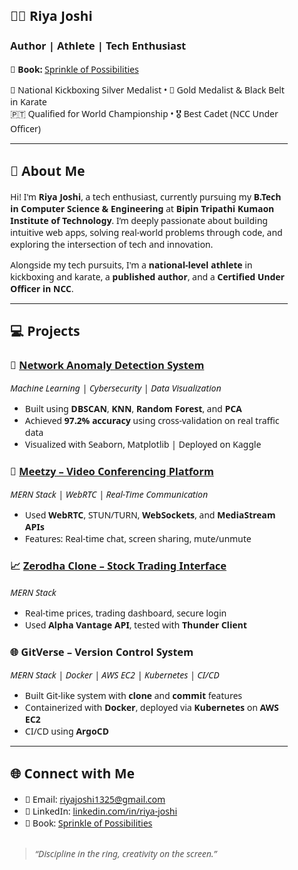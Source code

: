 <section id="about" style="font-family: 'Segoe UI', sans-serif; max-width: 800px; margin: auto; padding: 30px;">
  <h1>👩‍💻 Riya Joshi</h1>
  <h3><strong>Author | Athlete | Tech Enthusiast</strong></h3>
  <p>
    📘 <strong>Book:</strong>
    <a href="https://www.amazon.in/Sprinkle-Possibilities-Anthology-Stories-Students/dp/9363550613" target="_blank">
      Sprinkle of Possibilities
    </a>
  </p>
  <p>
    🥋 National Kickboxing Silver Medalist • 🏅 Gold Medalist & Black Belt in Karate<br>
    🇵🇹 Qualified for World Championship • 🎖️ Best Cadet (NCC Under Officer)
  </p>

  <hr>

  <h2>🚀 About Me</h2>
  <p>
    Hi! I'm <strong>Riya Joshi</strong>, a tech enthusiast, currently pursuing my <strong>B.Tech in Computer Science & Engineering</strong>
    at <strong>Bipin Tripathi Kumaon Institute of Technology</strong>. I’m deeply passionate about building intuitive web apps,
    solving real-world problems through code, and exploring the intersection of tech and innovation.
  </p>
  <p>
    Alongside my tech pursuits, I'm a <strong>national-level athlete</strong> in kickboxing and karate, a <strong>published author</strong>,
    and a <strong>Certified Under Officer in NCC</strong>.
  </p>

  <hr>

  <h2>💻 Projects</h2>

  <h3>🔐 <a href="https://www.kaggle.com/code/joglows/network-anomaly-detection" target="_blank">Network Anomaly Detection System</a></h3>
  <p><em>Machine Learning | Cybersecurity | Data Visualization</em></p>
  <ul>
    <li>Built using <strong>DBSCAN</strong>, <strong>KNN</strong>, <strong>Random Forest</strong>, and <strong>PCA</strong></li>
    <li>Achieved <strong>97.2% accuracy</strong> using cross-validation on real traffic data</li>
    <li>Visualized with Seaborn, Matplotlib | Deployed on Kaggle</li>
  </ul>

  <h3>🎥 <a href="https://meetzy-frontend11.onrender.com" target="_blank">Meetzy – Video Conferencing Platform</a></h3>
  <p><em>MERN Stack | WebRTC | Real-Time Communication</em></p>
  <ul>
    <li>Used <strong>WebRTC</strong>, STUN/TURN, <strong>WebSockets</strong>, and <strong>MediaStream APIs</strong></li>
    <li>Features: Real-time chat, screen sharing, mute/unmute</li>
  </ul>

  <h3>📈 <a href="https://zerodha-frontend1.onrender.com" target="_blank">Zerodha Clone – Stock Trading Interface</a></h3>
  <p><em>MERN Stack</em></p>
  <ul>
    <li>Real-time prices, trading dashboard, secure login</li>
    <li>Used <strong>Alpha Vantage API</strong>, tested with <strong>Thunder Client</strong></li>
  </ul>

  <h3>🌐 GitVerse – Version Control System</h3>
  <p><em>MERN Stack | Docker | AWS EC2 | Kubernetes | CI/CD</em></p>
  <ul>
    <li>Built Git-like system with <strong>clone</strong> and <strong>commit</strong> features</li>
    <li>Containerized with <strong>Docker</strong>, deployed via <strong>Kubernetes</strong> on <strong>AWS EC2</strong></li>
    <li>CI/CD using <strong>ArgoCD</strong></li>
  </ul>

  <hr>

  <h2>🌐 Connect with Me</h2>
  <ul>
    <li>📧 Email: <a href="mailto:riyajoshi1325@gmail.com">riyajoshi1325@gmail.com</a></li>
    <li>🔗 LinkedIn: <a href="https://www.linkedin.com/in/riya-joshi-138148260/" target="_blank">linkedin.com/in/riya-joshi</a></li>
    <li>📘 Book: <a href="https://www.amazon.in/Sprinkle-Possibilities-Anthology-Stories-Students/dp/9363550613" target="_blank">Sprinkle of Possibilities</a></li>
  </ul>

  <blockquote style="margin-top: 30px; font-style: italic; color: #555;">
    “Discipline in the ring, creativity on the screen.”
  </blockquote>
</section>

